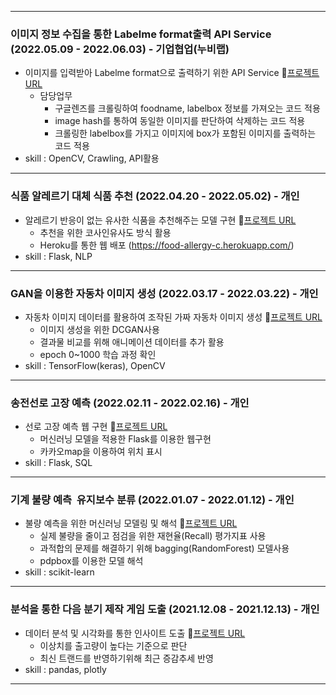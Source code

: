 - - -
### 이미지 정보 수집을 통한 Labelme format출력 API Service (2022.05.09 - 2022.06.03) - 기업협업(누비랩)

- 이미지를 입력받아  Labelme format으로 출력하기 위한 API Service 🔗[프로젝트 URL](https://github.com/xodn234/Image_input-labelme_format/tree/main)
    - 담당업무
        - 구글렌즈를 크롤링하여  foodname, labelbox 정보를 가져오는 코드 적용
        - image hash를 통하여 동일한 이미지를 판단하여 삭제하는 코드 적용
        - 크롤링한 labelbox를 가지고 이미지에 box가 포함된 이미지를 출력하는 코드 적용
- skill : OpenCV, Crawling, API활용
- - -
### 식품 알레르기 대체 식품 추천 (2022.04.20 - 2022.05.02) - 개인

- 알레르기 반응이 없는 유사한 식품을 추천해주는 모델 구현 🔗[프로젝트 URL](https://github.com/xodn234/Food_allergy_PJ)
    - 추천을 위한 코사인유사도 방식 활용
    - Heroku를 통한 웹 배포 (https://food-allergy-c.herokuapp.com/)
- skill : Flask, NLP
- - -
### ****GAN을 이용한 자동차 이미지 생성 (****2022.03.17 - 2022.03.22****) - 개인****

- 자동차 이미지 데이터를 활용하여 조작된 가짜 자동차 이미지 생성 🔗[프로젝트 URL](https://github.com/xodn234/GAN_car_image_creation_PJ)
    - 이미지 생성을 위한 DCGAN사용
    - 결과물 비교를 위해 애니메이션 데이터를 추가 활용
    - epoch 0~1000 학습 과정 확인
- skill : TensorFlow(keras), OpenCV
- - -
### ****송전선로 고장 예측 (****2022.02.11 - 2022.02.16****) - 개인****

- 선로 고장 예측 웹 구현 🔗[프로젝트 URL](https://github.com/xodn234/Electrical_Fault_detection_PJ)
    - 머신러닝 모델을 적용한 Flask를 이용한 웹구현
    - 카카오map을 이용하여 위치 표시
- skill : Flask, SQL
- - -
### ****기계 불량 예측  유지보수 분류 (****2022.01.07 - 2022.01.12****) - 개인****

- 불량 예측을 위한 머신러닝 모델링 및 해석 🔗[프로젝트 URL](https://github.com/xodn234/Machine_Predictive_Maintenance_PJ)
    - 실제 불량을 줄이고 점검을 위한 재현율(Recall) 평가지표 사용
    - 과적합의 문제를 해결하기 위해 bagging(RandomForest) 모델사용
    - pdpbox를 이용한 모델 해석
- skill : scikit-learn
- - -
### ****분석을 통한 다음 분기 제작 게임 도출 (****2021.12.08 - 2021.12.13****) - 개인****

- 데이터 분석 및 시각화를 통한 인사이트 도출 🔗[프로젝트 URL](https://github.com/xodn234/Video_Game_Sales_PJ)
    - 이상치를 출고량이 높다는 기준으로 판단
    - 최신 트랜드를 반영하기위해 최근 증감추세 반영
- skill : pandas, plotly
- - -
